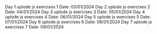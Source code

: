 Day 1 uplode js exercises 1 Date: 03/01/2024
Day 2 uplode js exercises 2 Date: 04/01/2024
Day 3 uplode js exercises 3 Date: 05/01/2024
Day 4 uplode js exercises 4 Date: 06/01/2024
Day 5 uplode js exercises 5 Date: 07/01/2024
Day 6 uplode js exercises 6 Date: 08/01/2024
Day 7 uplode js exercises 7 Date: 09/01/2024

